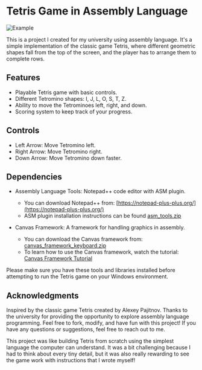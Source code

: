 # Tetris Game in Assembly Language

![Example](https://github.com/Bogdan016/Tetris/blob/main/Example.png)

This is a project I created for my university using assembly language. It's a simple implementation of the classic game Tetris, where different geometric shapes fall from the top of the screen, and the player has to arrange them to complete rows.

## Features
- Playable Tetris game with basic controls.
- Different Tetromino shapes: I, J, L, O, S, T, Z.
- Ability to move the Tetrominoes left, right, and down.
- Scoring system to keep track of your progress.

## Controls
- Left Arrow: Move Tetromino left.
- Right Arrow: Move Tetromino right.
- Down Arrow: Move Tetromino down faster.

## Dependencies
- Assembly Language Tools: Notepad++ code editor with ASM plugin.
  - You can download Notepad++ from: [https://notepad-plus-plus.org/](https://notepad-plus-plus.org/)
  - ASM plugin installation instructions can be found  [asm_tools.zip](https://github.com/Bogdan016/Tetris/files/12300383/asm_tools.zip)

- Canvas Framework: A framework for handling graphics in assembly.
  - You can download the Canvas framework from: [canvas_framework_keyboard.zip](https://github.com/Bogdan016/Tetris/files/12300381/canvas_framework_keyboard.zip)
  - To learn how to use the Canvas framework, watch the tutorial: [Canvas Framework Tutorial](https://youtu.be/TTgkhZhaHmk)

Please make sure you have these tools and libraries installed before attempting to run the Tetris game on your Windows environment.


## Acknowledgments
Inspired by the classic game Tetris created by Alexey Pajitnov.
Thanks to the university for providing the opportunity to explore assembly language programming.
Feel free to fork, modify, and have fun with this project! If you have any questions or suggestions, feel free to reach out to me.



This project was like building Tetris from scratch using the simplest language the computer can understand. It was a bit challenging because I had to think about every tiny detail, but it was also really rewarding to see the game work with instructions that I wrote myself!
